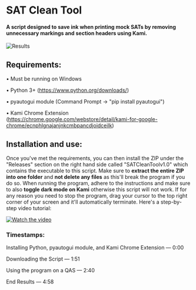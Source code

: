 # SAT Clean Tool
#### A script designed to save ink when printing mock SATs by removing unnecessary markings and section headers using Kami.
![Results](https://user-images.githubusercontent.com/86395022/129662639-5df1d010-a4b5-43e7-9ded-38ad5fc242fc.jpg)


## **Requirements**: 
• Must be running on Windows

• Python 3+ (https://www.python.org/downloads/)

• pyautogui module (Command Prompt -> "pip install pyautogui")

• Kami Chrome Extension (https://chrome.google.com/webstore/detail/kami-for-google-chrome/ecnphlgnajanjnkcmbpancdjoidceilk)

## **Installation and use**:
Once you've met the requirements, you can then install the ZIP under the "Releases" section on the right hand side called "SATCleanToolv1.0" which contains the executable to this script. Make sure to **extract the entire ZIP into one folder** and **not delete any files** as this'll break the program if you do so. When running the program, adhere to the instructions and make sure to also **toggle dark mode on Kami**  otherwise this script will not work. If for any reason you need to stop the program, drag your cursor to the top right corner of your screen and it'll automatically terminate. Here's a step-by-step video tutorial:

[![Watch the video](https://img.youtube.com/vi/mG5hxMzK3ZE/maxresdefault.jpg)](https://youtu.be/mG5hxMzK3ZE)

### **Timestamps**:

Installing Python, pyautogui module, and Kami Chrome Extension — 
     0:00 
     
Downloading the Script —
     1:51
     
Using the program on a QAS —
     2:40
     
End Results —
     4:58
